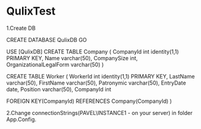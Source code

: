 # QulixTest

1.Create DB

CREATE DATABASE QulixDB
GO

USE [QulixDB]
CREATE TABLE Company
(
CompanyId int identity(1,1) PRIMARY KEY,
Name varchar(50),
CompanySize int,
OrganizationalLegalForm varchar(50)
)

CREATE TABLE Worker 
(
WorkerId int identity(1,1) PRIMARY KEY, 
LastName varchar(50),
FirstName varchar(50),
Patronymic varchar(50),
EntryDate date,
Position varchar(50),
CompanyId int

FOREIGN KEY(CompanyId) REFERENCES Company(CompanyId)
)

2.Change connectionStrings(PAVEL\INSTANCE1  -  on your server) in folder App.Config.
